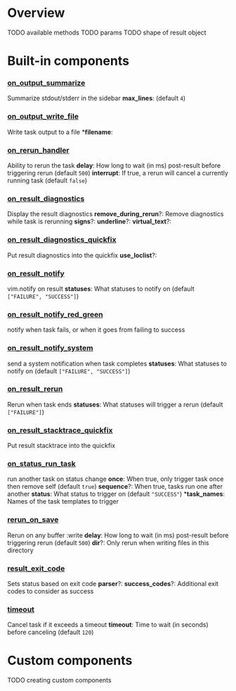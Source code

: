 # Overview

TODO available methods
TODO params
TODO shape of result object

# Built-in components

### [on_output_summarize](../lua/overseer/component/on_output_summarize.lua)

Summarize stdout/stderr in the sidebar
**max_lines**:  (default `4`)

### [on_output_write_file](../lua/overseer/component/on_output_write_file.lua)

Write task output to a file
***filename**: 

### [on_rerun_handler](../lua/overseer/component/on_rerun_handler.lua)

Ability to rerun the task
**delay**: How long to wait (in ms) post-result before triggering rerun (default `500`)
**interrupt**: If true, a rerun will cancel a currently running task (default `false`)

### [on_result_diagnostics](../lua/overseer/component/on_result_diagnostics.lua)

Display the result diagnostics
**remove_during_rerun**?: Remove diagnostics while task is rerunning
**signs**?: 
**underline**?: 
**virtual_text**?: 

### [on_result_diagnostics_quickfix](../lua/overseer/component/on_result_diagnostics_quickfix.lua)

Put result diagnostics into the quickfix
**use_loclist**?: 

### [on_result_notify](../lua/overseer/component/on_result_notify.lua)

vim.notify on result
**statuses**: What statuses to notify on (default `["FAILURE", "SUCCESS"]`)

### [on_result_notify_red_green](../lua/overseer/component/on_result_notify_red_green.lua)

notify when task fails, or when it goes from failing to success

### [on_result_notify_system](../lua/overseer/component/on_result_notify_system.lua)

send a system notification when task completes
**statuses**: What statuses to notify on (default `["FAILURE", "SUCCESS"]`)

### [on_result_rerun](../lua/overseer/component/on_result_rerun.lua)

Rerun when task ends
**statuses**: What statuses will trigger a rerun (default `["FAILURE"]`)

### [on_result_stacktrace_quickfix](../lua/overseer/component/on_result_stacktrace_quickfix.lua)

Put result stacktrace into the quickfix

### [on_status_run_task](../lua/overseer/component/on_status_run_task.lua)

run another task on status change
**once**: When true, only trigger task once then remove self (default `true`)
**sequence**?: When true, tasks run one after another
**status**: What status to trigger on (default `"SUCCESS"`)
***task_names**: Names of the task templates to trigger

### [rerun_on_save](../lua/overseer/component/rerun_on_save.lua)

Rerun on any buffer :write
**delay**: How long to wait (in ms) post-result before triggering rerun (default `500`)
**dir**?: Only rerun when writing files in this directory

### [result_exit_code](../lua/overseer/component/result_exit_code.lua)

Sets status based on exit code
**parser**?: 
**success_codes**?: Additional exit codes to consider as success

### [timeout](../lua/overseer/component/timeout.lua)

Cancel task if it exceeds a timeout
**timeout**: Time to wait (in seconds) before canceling (default `120`)

# Custom components

TODO creating custom components
